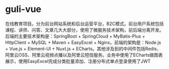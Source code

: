 # guli-vue
在线教育项目。分为前台网站系统和后台运营平台，B2C模式。前台用户系统包括课程、讲师、问答、文章几大大部分，使用了微服务技术架构，前后端分离开发。后端的主要技术架构是：SpringBoot + SpringCloud + MyBatis-Plus + HttpClient + MySQL + Maven + EasyExcel + Nginx。前端的架构是：Node.js + Vue.js + Element-UI + Nuxt.js + ECharts。其他涉及到的中间件包括Redis、阿里云OSS、阿里云视频点播以及阿里云短信服务。业务中使用了ECharts做图表展示，使用EasyExcel完成分类批量添加、注册分布式单点登录使用了JWT
